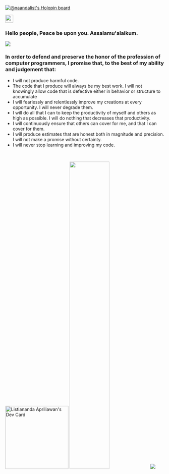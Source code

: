 

[![@naandalist's Holopin board](https://holopin.io/api/user/board?user=naandalist)](https://holopin.io/@naandalist)

<img src="https://media.giphy.com/media/hvRJCLFzcasrR4ia7z/giphy.gif" width="25px">

### Hello people, Peace be upon you. Assalamu'alaikum.

![](https://visitor-badge.glitch.me/badge?page_id=naandalist.naandalist)

### In order to defend and preserve the honor of the profession of computer programmers, I promise that, to the best of my ability and judgement that:

- I will not produce harmful code.
- The code that I produce will always be my best work. I will not knowingly allow code that is defective either in behavior or structure to accumulate
- I will fearlessly and relentlessly improve my creations at every opportunity. I will never degrade them.
- I will do all that I can to keep the productivity of myself and others as high as possible. I will do nothing that decreases that productivity.
- I will continuously ensure that others can cover for me, and that I can cover for them.
- I will produce estimates that are honest both in magnitude and precision. I will not make a promise without certainty.
- I will never stop learning and improving my code.

<br/>

<p align="left">
  <a href="https://app.daily.dev/Naandalist"><img src="https://api.daily.dev/devcards/888a5528a7574d828b54208aefeb8c7a.png?r=nxu" width="200" alt="Listiananda Apriliawan's Dev Card"/></a>
  <img height="50%" width="auto" src ="https://github-readme-stats.vercel.app/api/top-langs/?username=aveek-saha&layout=compact&hide_border=true&theme=dark&bg_color=00000000&langs_count=6&hide=jupyter%20notebook,tex,css,php,html">
  <img src ="https://github-readme-streak-stats.herokuapp.com?user=naandalist&theme=dark&hide_border=true&background=00000000">
  <br>
</p>